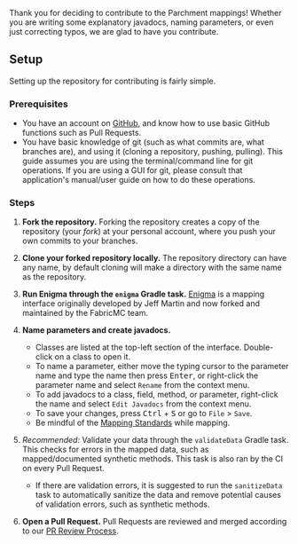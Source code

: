 Thank you for deciding to contribute to the Parchment mappings! Whether you are writing some explanatory javadocs, naming parameters, or even just correcting typos, we are glad to have you contribute.

## Setup

Setting up the repository for contributing is fairly simple.

### Prerequisites

 - You have an account on [GitHub](https://github.com), and know how to use basic GitHub functions such as Pull Requests.
 - You have basic knowledge of git (such as what commits are, what branches are), and using it (cloning a repository, pushing, pulling). This guide assumes you are using the terminal/command line for git operations. If you are using a GUI for git, please consult that application's manual/user guide on how to do these operations.

### Steps

1. **Fork the repository.** Forking the repository creates a copy of the repository (your _fork_) at your personal account, where you push your own commits to your branches.

1. **Clone your forked repository locally.** The repository directory can have any name, by default cloning will make a directory with the same name as the repository.

1. **Run Enigma through the `enigma` Gradle task.** [Enigma][enigma] is a mapping interface originally developed by Jeff Martin and now forked and maintained by the FabricMC team.

1. **Name parameters and create javadocs.**
	- Classes are listed at the top-left section of the interface. Double-click on a class to open it.
	- To name a parameter, either move the typing cursor to the parameter name and type the name then press <kbd>Enter</kbd>, or right-click the parameter name and select `Rename` from the context menu.
	- To add javadocs to a class, field, method, or parameter, right-click the name and select `Edit Javadocs` from the context menu.
	- To save your changes, press <kbd>Ctrl</kbd> + <kbd>S</kbd> or go to `File` > `Save`.
	- Be mindful of the [Mapping Standards][standards] while mapping.

1. _Recommended:_ Validate your data through the `validateData` Gradle task. This checks for errors in the mapped data, such as mapped/documented synthetic methods. This task is also ran by the CI on every Pull Request.
	- If there are validation errors, it is suggested to run the `sanitizeData` task to automatically sanitize the data and remove potential causes of validation errors, such as synthetic methods.

1. **Open a Pull Request.** Pull Requests are reviewed and merged according to our [PR Review Process][review-and-merge].

[enigma]: https://github.com/FabricMC/enigma
[standards]: https://parchmentmc.org/docs/mappings.html
[review-and-merge]: https://parchmentmc.org/docs/review.html
